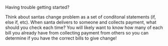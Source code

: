 Having trouble getting started?

Think about santas change problem as a set of conditonal statements (if, else if, etc). 
When santa delivers to someone and collects payment, what should you check each time? 
You will likely want to know how many of each bill you already have from collecting payment from others so you can determine if you have the correct bills to give change!